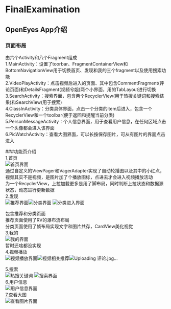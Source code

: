 # FinalExamination  
## OpenEyes App介绍  
### 页面布局  
由六个Activity和八个Fragment组成  
1.MainActivity：设置了toorbar、FragmentContainerView和BottomNavigationView用于切换首页、发现和我的三个fragment以及使用搜索功能  
2.VideoPlayActivity：点击视频后进入的页面、其中包含CommentFragment(评论页面)和DetailsFragment(视频兮姐)两个小界面，用的TabLayout进行切换  
3.SearchActivity：搜索界面，包含两个RecyclerView(用于热搜关键词和搜索结果)和SearchView(用于搜索)  
4.ClassInActivity：分类具体界面，点击一个分类的item后进入，包含一个RecyclerView和一个toolbar(便于返回和提醒当前分类)  
5.PersonMessageActivity：个人信息界面，用于查看用户信息，在任何区域点击一个头像都会进入该界面  
6.PicWatchActivity：查看大图界面，可以长按保存图片，可从有图片的界面点击进入    

###功能页介绍  
1.首页  
![首页界面](https://user-images.githubusercontent.com/89245928/180635825-890137f0-9955-4f45-8340-160f1e9d5074.jpg)  
通过自定义的ViewPager和VagerAdapter实现了自动轮播图以及其中的小红点，视频其实不是视频，是图片加了个播放图标，点进去才会进入视频播放活动  
为一个RecyclerView，上拉加载更多是用了脚布局，同时判断上拉状态和数据源状态，动态进行更新数据    
2.发现  
![推荐界面](https://user-images.githubusercontent.com/89245928/180635980-63039ce6-d8f0-44c7-8bb1-0c619e1648e8.jpg)![分类界面](https://user-images.githubusercontent.com/89245928/180635996-369ec4e8-252c-432e-baa3-422832480964.jpg)  ![分类进入界面](https://user-images.githubusercontent.com/89245928/180636176-1f49ddb4-078f-4aba-9523-efe256411b53.jpg)

包含推荐和分类页面  
推荐页面使用了RV的瀑布流布局  
分类页面使用了帧布局实现文字和图片共存，CardView美化视觉    
3.我的  
![我的界面](https://user-images.githubusercontent.com/89245928/180636062-b3b0cb7e-a0b5-4471-9f95-dd3fa56fcaae.jpg)  
暂时还啥都没实现    
4.视频播放  
![视频播放界面](https://user-images.githubusercontent.com/89245928/180636093-f48ddf7f-fa93-4f93-9f28-c9c90db01b6d.jpg)![视频相关推荐](https://user-images.githubusercontent.com/89245928/180636098-c99f922c-448c-45f7-a5d0-3ff68393c2c2.jpg)![Uploading 评论.jpg…]()  

5.搜索  
![热搜关键词](https://user-images.githubusercontent.com/89245928/180636142-7ced769f-8059-43ce-8f53-32cb42df38e4.jpg)
![搜索界面](https://user-images.githubusercontent.com/89245928/180636137-1f7a3b0f-0b2d-4f98-abf9-37f7f066d7b0.jpg)  
6.用户信息  
![用户信息界面](https://user-images.githubusercontent.com/89245928/180636160-b9466835-bdba-45ca-af16-c3563aa01d7d.jpg)  
7.查看大图  
![查看图片界面](https://user-images.githubusercontent.com/89245928/180636188-722c0742-c038-4398-94ad-fab92b889c95.jpg)    

